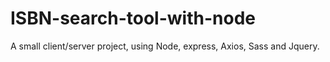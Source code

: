 # ISBN-search-tool-with-node
A small client/server project, using Node, express, Axios, Sass and Jquery.
